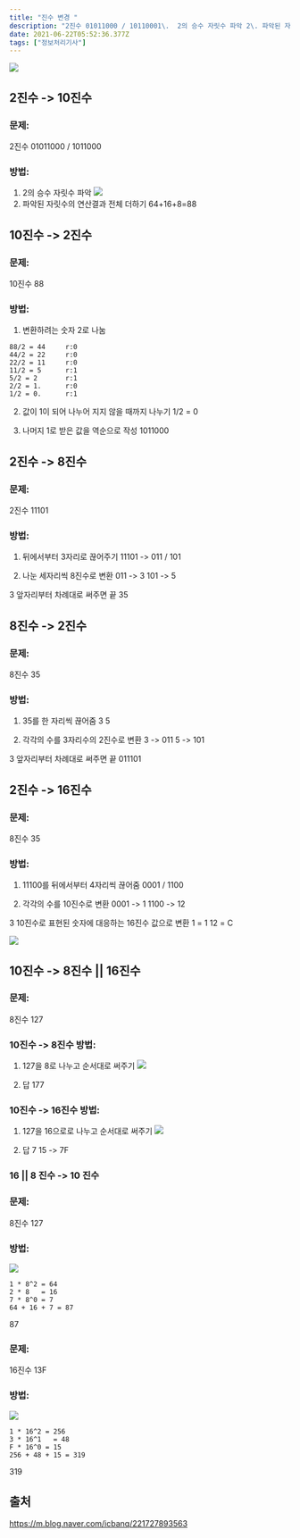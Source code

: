 ```yaml
---
title: "진수 변경 "
description: "2진수 01011000 / 10110001\.  2의 승수 자릿수 파악 2\. 파악된 자릿수의 연산결과 전체 더하기 64+16+8=8810진수 881\. 변환하려는 숫자 2로 나눔88/2 = 44     r:044/2 = 22     r:022/2 = 11     r:"
date: 2021-06-22T05:52:36.377Z
tags: ["정보처리기사"]
---
```

![](/images/5b9bd0ee-577a-40e4-8cd6-c41ccbf7e40b-image.png)

## 2진수 -> 10진수
### 문제:
2진수 01011000 / 1011000
### 방법:
1.  2의 승수 자릿수 파악 
![](/images/18bd6f53-7570-4a53-a57b-fe380dba6957-image.png)
2. 파악된 자릿수의 연산결과 전체 더하기 
64+16+8=88

## 10진수 -> 2진수
### 문제:
10진수 88
### 방법:
1. 변환하려는 숫자 2로 나눔
```
88/2 = 44     r:0
44/2 = 22     r:0
22/2 = 11     r:0
11/2 = 5      r:1
5/2 = 2       r:1
2/2 = 1.      r:0
1/2 = 0.      r:1
```
2. 값이 1이 되어 나누어 지지 않을 때까지 나누기 
1/2 = 0       

3. 나머지 1로 받은 값을 역순으로 작성 
1011000

## 2진수 -> 8진수
### 문제:
2진수 11101
### 방법:
1. 뒤에서부터 3자리로 끊어주기
11101 -> 011 / 101

2. 나눈 세자리씩 8진수로 변환
011 -> 3 
101 -> 5

3 앞자리부터 차례대로 써주면 끝
35

## 8진수 -> 2진수
### 문제:
8진수 35
### 방법:
1. 35를 한 자리씩 끊어줌
3 5 

2. 각각의 수를 3자리수의 2진수로 변환
3 -> 011
5 -> 101

3 앞자리부터 차례대로 써주면 끝
011101

## 2진수 -> 16진수
### 문제:
8진수 35
### 방법:
1. 11100를 뒤에서부터 4자리씩 끊어줌
0001 / 1100

2. 각각의 수를 10진수로 변환
0001 -> 1
1100 -> 12

3 10진수로 표현된 숫자에 대응하는 16진수 값으로 변환
1 = 1
12 = C

![](/images/6103979c-f4bc-42a9-8091-48b9c68042b1-image.png)

## 10진수 -> 8진수 || 16진수
### 문제:
8진수 127
### 10진수 -> 8진수 방법:
1. 127을 8로 나누고 순서대로 써주기 
![](/images/7f32cc07-9c9f-476b-b9b3-9c829f17efab-image.png)

2. 답
177
### 10진수 -> 16진수 방법:
1. 127을 16으로로 나누고 순서대로 써주기 
![](/images/b5a1c5e8-b1f8-40d4-87a2-8562c7c2b4d6-image.png)

2. 답
7 15 -> 7F

### 16 || 8 진수 -> 10 진수
### 문제:
8진수 127
### 방법:
![](/images/960ee1d3-0886-461f-bc05-9825c6dce0eb-image.png)

```
1 * 8^2 = 64
2 * 8   = 16
7 * 8^0 = 7
64 + 16 + 7 = 87
```
87

### 문제:
16진수 13F
### 방법:
![](/images/a01e328a-e062-4d59-a188-277c273c8e35-image.png)
```
1 * 16^2 = 256
3 * 16^1   = 48
F * 16^0 = 15
256 + 48 + 15 = 319
```
319

## 출처
https://m.blog.naver.com/icbanq/221727893563
